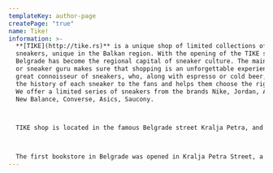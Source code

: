 ```yaml
---
templateKey: author-page
createPage: "true"
name: Tike!
information: >-
  **[TIKE](http://tike.rs)** is a unique shop of limited collections of
  sneakers, unique in the Balkan region. With the opening of the TIKE shop,
  Belgrade has become the regional capital of sneaker culture. The main seller
  or sneaker guru makes sure that shopping is an unforgettable experience - a
  great connoisseur of sneakers, who, along with espresso or cold beer, presents
  the history of each sneaker to the fans and helps them choose the right one.
  We offer a limited series of sneakers from the brands Nike, Jordan, Adidas,
  New Balance, Converse, Asics, Saucony.



  TIKE shop is located in the famous Belgrade street Kralja Petra, and not by chance. It is one of the oldest city streets and represents a kind of open-air exhibition of Belgrade architecture. In it, on a stretch of only one kilometer, a mixture of styles is concentrated that is probably impossible to see anywhere in Europe - baroque, academicism, secession, art deco, modernism, oriental style. In addition, all three major religions have their important places: Christian, Jewish and Muslim.



  The first bookstore in Belgrade was opened in Kralja Petra Street, a pharmacy and a hotel, the first billiard table was set up, and as the once most important shopping street, the first one was paved with granite cubes. Old Belgrade shoemakers have stationed their shops in that street and to this day, apart from the illuminated advertisements on the facade, they have changed little. TIKE shop combines the aesthetics and history of sneakers, as well as the old craft spirit of Belgrade with the world sneaker culture.
---
```

